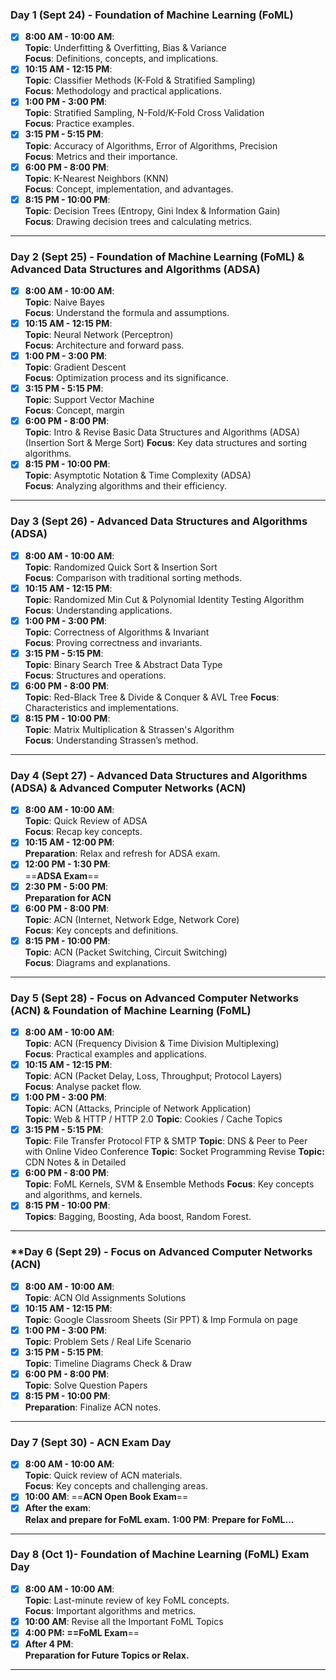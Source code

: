 ### **Day 1 (Sept 24) - Foundation of Machine Learning (FoML)**
- [x] **8:00 AM - 10:00 AM**:  
  **Topic**: Underfitting & Overfitting, Bias & Variance  
  **Focus**: Definitions, concepts, and implications.  
- [x] **10:15 AM - 12:15 PM**:  
  **Topic**: Classifier Methods (K-Fold & Stratified Sampling)  
  **Focus**: Methodology and practical applications.  
- [x] **1:00 PM - 3:00 PM**:  
  **Topic**: Stratified Sampling, N-Fold/K-Fold Cross Validation  
  **Focus**: Practice examples.  
- [x] **3:15 PM - 5:15 PM**:  
  **Topic**: Accuracy of Algorithms, Error of Algorithms, Precision  
  **Focus**: Metrics and their importance.  
- [x] **6:00 PM - 8:00 PM**:  
  **Topic**: K-Nearest Neighbors (KNN)  
  **Focus**: Concept, implementation, and advantages.  
- [x] **8:15 PM - 10:00 PM**:  
  **Topic**: Decision Trees (Entropy, Gini Index & Information Gain)  
  **Focus**: Drawing decision trees and calculating metrics.

---

### **Day 2 (Sept 25) - Foundation of Machine Learning (FoML) & Advanced Data Structures and Algorithms (ADSA)**
- [x] **8:00 AM - 10:00 AM**:  
  **Topic**: Naive Bayes  
  **Focus**: Understand the formula and assumptions.  
- [x] **10:15 AM - 12:15 PM**:  
  **Topic**: Neural Network (Perceptron)  
  **Focus**: Architecture and forward pass.  
- [x] **1:00 PM - 3:00 PM**:  
  **Topic**: Gradient Descent  
  **Focus**: Optimization process and its significance.  
- [x] **3:15 PM - 5:15 PM**:  
  **Topic**: Support Vector Machine  
  **Focus**: Concept, margin
- [x] **6:00 PM - 8:00 PM**:  
  **Topic**: Intro & Revise Basic Data Structures and Algorithms (ADSA)  (Insertion Sort & Merge Sort)
  **Focus**: Key data structures and sorting algorithms.  
- [x] **8:15 PM - 10:00 PM**:  
  **Topic**: Asymptotic Notation & Time Complexity (ADSA)  
  **Focus**: Analyzing algorithms and their efficiency.

---

### **Day 3 (Sept 26) - Advanced Data Structures and Algorithms (ADSA)**
- [x] **8:00 AM - 10:00 AM**:  
  **Topic**: Randomized Quick Sort & Insertion Sort  
  **Focus**: Comparison with traditional sorting methods.  
- [x] **10:15 AM - 12:15 PM**:  
  **Topic**: Randomized Min Cut & Polynomial Identity Testing Algorithm  
  **Focus**: Understanding applications.  
- [x] **1:00 PM - 3:00 PM**:  
  **Topic**: Correctness of Algorithms & Invariant  
  **Focus**: Proving correctness and invariants.  
- [x] **3:15 PM - 5:15 PM**:  
  **Topic**: Binary Search Tree & Abstract Data Type  
  **Focus**: Structures and operations.  
- [x] **6:00 PM - 8:00 PM**:  
  **Topic**: Red-Black Tree & Divide & Conquer & AVL Tree
  **Focus**: Characteristics and implementations.  
- [x] **8:15 PM - 10:00 PM**:  
  **Topic**: Matrix Multiplication & Strassen's Algorithm  
  **Focus**: Understanding Strassen’s method.

---

### **Day 4 (Sept 27) - Advanced Data Structures and Algorithms (ADSA) & Advanced Computer Networks (ACN)**
- [x] **8:00 AM - 10:00 AM**:  
  **Topic**: Quick Review of ADSA  
  **Focus**: Recap key concepts.  
- [x] **10:15 AM - 12:00 PM**:  
  **Preparation**: Relax and refresh for ADSA exam.  
- [x] **12:00 PM - 1:30 PM**:  
  ==**ADSA Exam**==  
- [x] **2:30 PM - 5:00 PM**:  
  **Preparation for ACN**  
- [x] **6:00 PM - 8:00 PM**:  
  **Topic**: ACN (Internet, Network Edge, Network Core)  
  **Focus**: Key concepts and definitions.  
- [x] **8:15 PM - 10:00 PM**:  
  **Topic**: ACN (Packet Switching, Circuit Switching)  
  **Focus**: Diagrams and explanations. 

---

### **Day 5 (Sept 28) - Focus on Advanced Computer Networks (ACN) & Foundation of Machine Learning (FoML)**
- [x] **8:00 AM - 10:00 AM**:  
  **Topic**: ACN (Frequency Division & Time Division Multiplexing)  
  **Focus**: Practical examples and applications.  
- [x] **10:15 AM - 12:15 PM**:  
  **Topic**: ACN (Packet Delay, Loss, Throughput; Protocol Layers)  
  **Focus**: Analyse packet flow.  
- [x] **1:00 PM - 3:00 PM**:  
  **Topic**: ACN (Attacks, Principle of Network Application)  
  **Topic**: Web & HTTP / HTTP 2.0
  **Topic**:  Cookies / Cache Topics
- [x] **3:15 PM - 5:15 PM**:  
  **Topic**: File Transfer Protocol FTP & SMTP 
  **Topic**: DNS & Peer to Peer with Online Video Conference
  **Topic**: Socket Programming Revise
  **Topic:** CDN Notes & in Detailed 
- [x] **6:00 PM - 8:00 PM**:  
  **Topic**: FoML Kernels, SVM & Ensemble Methods
  **Focus**: Key concepts and algorithms, and kernels.  
- [x] **8:15 PM - 10:00 PM**:  
  **Topics**: Bagging, Boosting, Ada boost, Random Forest.

---

### **Day 6 (Sept 29) - Focus on Advanced Computer Networks (ACN) 
- [x]  **8:00 AM - 10:00 AM**:  
  **Topic**: ACN Old Assignments Solutions
- [x] **10:15 AM - 12:15 PM**:  
  **Topic**:  Google Classroom Sheets (Sir PPT) & Imp Formula on page
- [x] **1:00 PM - 3:00 PM**:  
  **Topic**: Problem Sets / Real Life Scenario
- [x] **3:15 PM - 5:15 PM**:  
  **Topic**: Timeline Diagrams Check & Draw
- [x] **6:00 PM - 8:00 PM**:  
  **Topic**: Solve Question Papers
- [x] **8:15 PM - 10:00 PM**:  
  **Preparation**: Finalize ACN notes.

---

### **Day 7 (Sept 30) - ACN Exam Day**
- [x] **8:00 AM - 10:00 AM**:  
  **Topic**: Quick review of ACN materials.  
  **Focus**: Key concepts and challenging areas.  
- [x] **10:00 AM**: 
	==**ACN Open Book Exam**==  
- [x] **After the exam**:  
  **Relax and prepare for FoML exam.** 
  **1:00 PM**: **Prepare for FoML...**  

---

### **Day 8 (Oct 1)- Foundation of Machine Learning (FoML) Exam Day**
- [x] **8:00 AM - 10:00 AM**:  
  **Topic**: Last-minute review of key FoML concepts.  
  **Focus**: Important algorithms and metrics.  
- [x] **10:00 AM**: Revise all the Important FoML Topics
- [x] **4:00 PM: 
    ==FoML Exam**==  
- [x] **After 4 PM**:  
  **Preparation for Future Topics or Relax.**  
---
